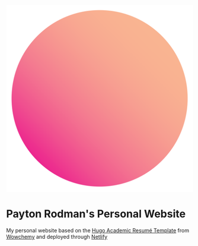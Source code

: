 <p align="center"><a href="https://www.paytonelyce.com/" target="_blank" rel="noopener"><img src="/assets/images/icon.png" alt="Payton Rodman's Personal Site"></a></p>

# Payton Rodman's Personal Website

My personal website based on the [Hugo Academic Resumé Template](https://github.com/wowchemy/wowchemy-hugo-modules) from [Wowchemy](https://wowchemy.com/) and deployed through [Netlify](https://www.netlify.com/)
